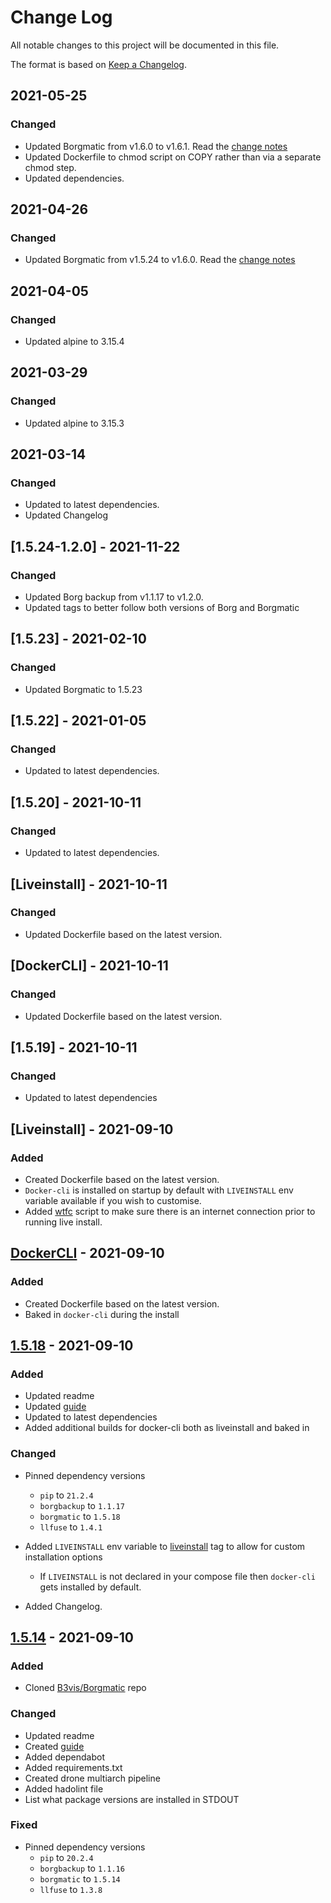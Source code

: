 
# Change Log
All notable changes to this project will be documented in this file.
 
The format is based on [Keep a Changelog](http://keepachangelog.com/).

## 2021-05-25

### Changed

- Updated Borgmatic from v1.6.0 to v1.6.1. Read the [change notes](https://github.com/borgmatic-collective/borgmatic/releases/tag/1.6.1)
- Updated Dockerfile to chmod script on COPY rather than via a separate chmod step. 
- Updated dependencies. 

## 2021-04-26

### Changed

- Updated Borgmatic from v1.5.24 to v1.6.0. Read the [change notes](https://github.com/borgmatic-collective/borgmatic/releases/tag/1.6.0)

## 2021-04-05

### Changed

- Updated alpine to 3.15.4
 
## 2021-03-29

### Changed

- Updated alpine to 3.15.3

## 2021-03-14

### Changed

- Updated to latest dependencies.
- Updated Changelog

## [1.5.24-1.2.0] - 2021-11-22

### Changed

- Updated Borg backup from v1.1.17 to v1.2.0.
- Updated tags to better follow both versions of Borg and Borgmatic

## [1.5.23] - 2021-02-10

### Changed

- Updated Borgmatic to 1.5.23

## [1.5.22] - 2021-01-05
  
### Changed
 
- Updated to latest dependencies.

## [1.5.20] - 2021-10-11
  
### Changed
 
- Updated to latest dependencies.

## [Liveinstall] - 2021-10-11
  
### Changed

- Updated Dockerfile based on the latest version.

## [DockerCLI] - 2021-10-11
  
### Changed

- Updated Dockerfile based on the latest version.

## [1.5.19] - 2021-10-11
  
### Changed
 
- Updated to latest dependencies


## [Liveinstall] - 2021-09-10
  
### Added

- Created Dockerfile based on the latest version.
- `Docker-cli` is installed on startup by default with `LIVEINSTALL` env variable available if you wish to customise.
- Added [wtfc](https://github.com/typekpb/wtfc) script to make sure there is an internet connection prior to running live install.

## [DockerCLI](https://hub.docker.com/layers/164828805/modem7/borgmatic-docker/dockercli/images/sha256-992eeb053c59ad5cc953a4e96c3d702d32bb903b419463a27df9002e8a7f58fd?context=repo) - 2021-09-10
  
### Added

- Created Dockerfile based on the latest version.
- Baked in `docker-cli` during the install

## [1.5.18](https://hub.docker.com/layers/164830365/modem7/borgmatic-docker/1.5.18/images/sha256-12ad2daab8a13192908d9b5f37d7a5c0df1e76c87598bbf330f27c0fc11f78c4?context=repo) - 2021-09-10
  
### Added
 
- Updated readme
- Updated [guide](https://www.modem7.com/books/docker-backup/page/backup-docker-using-borgmatic)
- Updated to latest dependencies
- Added additional builds for docker-cli both as liveinstall and baked in

### Changed
  
- Pinned dependency versions
  - `pip` to `21.2.4`
  - `borgbackup` to `1.1.17`
  - `borgmatic` to `1.5.18`
  - `llfuse` to `1.4.1`

- Added `LIVEINSTALL` env variable to [liveinstall](https://hub.docker.com/layers/164828783/modem7/borgmatic-docker/liveinstall/images/sha256-9d53d2f4f00b7cf1e468db4a1ec10ac3698e0e61a7c0e666d6ac7954fc7f3aa2?context=repo) tag to allow for custom installation options
  - If `LIVEINSTALL` is not declared in your compose file then `docker-cli` gets installed by default. 

- Added Changelog.
 
## [1.5.14](https://hub.docker.com/layers/164832068/modem7/borgmatic-docker/1.5.14/images/sha256-f80eaa0fd3a9e1b42d91fb4fb677d07a43bdcfbc87db43f5a614b2de47b50209?context=repo) - 2021-09-10
 
### Added
- Cloned [B3vis/Borgmatic](https://hub.docker.com/r/b3vis/borgmatic) repo
  
### Changed

- Updated readme
- Created [guide](https://www.modem7.com/books/docker-backup/page/backup-docker-using-borgmatic)
- Added dependabot
- Added requirements.txt
- Created drone multiarch pipeline
- Added hadolint file
- List what package versions are installed in STDOUT

### Fixed

- Pinned dependency versions
  - `pip` to `20.2.4`
  - `borgbackup` to `1.1.16`
  - `borgmatic` to `1.5.14`
  - `llfuse` to `1.3.8`
